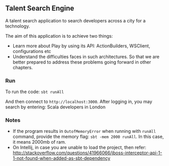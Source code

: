 ## Talent Search Engine
A talent search application to search developers across a city for a technology.

The aim of this application is to achieve two things:
* Learn more about Play by using its API: ActionBuilders, WSClient, configurations etc
* Understand the difficulties faces in such architectures. So that we are better prepared to address these problems going forward in
other chapters.

### Run
To run the code: `sbt runAll`

And then connect to `http://localhost:3000`. After logging in, you may search by entering: 
Scala developers in London


### Notes
* If the program results in `OutofMemoryError` when running with `runAll` command, provide the memory flag: `sbt -mem 2000 runAll`. In this case, it means 2000mb of ram.
* On Intellij, in case you are unable to load the project, then refer: http://stackoverflow.com/questions/41966066/jboss-interceptor-api-1-1-not-found-when-added-as-sbt-dependency
